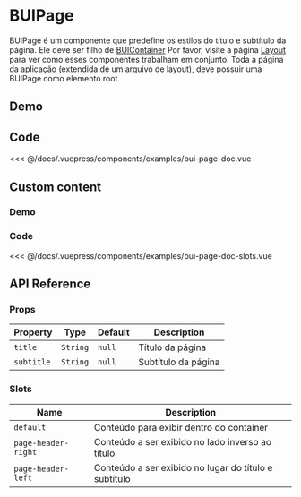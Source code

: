 # BUIPage

BUIPage é um componente que predefine os estilos do título e subtítulo da página. Ele deve ser filho de [BUIContainer](/components/bui-container.html)
Por favor, visite a página [Layout](/layout.html) para ver como esses componentes trabalham em conjunto.
Toda a página da aplicação (extendida de um arquivo de layout), deve possuir uma BUIPage como elemento root

## Demo
<Demo componentName="examples-bui-page-doc" />

## Code
<SourceCode>
<<< @/docs/.vuepress/components/examples/bui-page-doc.vue
</SourceCode>

## Custom content

### Demo
<Demo componentName="examples-bui-page-doc-slots" />

### Code
<SourceCode>
<<< @/docs/.vuepress/components/examples/bui-page-doc-slots.vue
</SourceCode>

## API Reference

### Props
| Property | Type | Default | Description |
| -------- | ---- | ------- | ----------- |
| `title` | `String` | `null` | Título da página |
| `subtitle` | `String` | `null` | Subtítulo da página |


### Slots
| Name | Description |
| -------- | ---- |
| `default` | Conteúdo para exibir dentro do container |
| `page-header-right` | Conteúdo a ser exibido no lado inverso ao título |
| `page-header-left` | Conteúdo a ser exibido no lugar do título e subtítulo |
